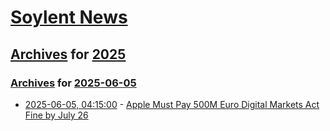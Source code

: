 # [Soylent News](../../../README.md)

## [Archives](../../index.md) for [2025](../index.md)

### [Archives](../../index.md) for [2025-06-05](index.md)

* [2025-06-05, 04:15:00](https://soylentnews.org/article.pl?sid=25/06/04/0117248&from=rss) - [Apple Must Pay 500M Euro Digital Markets Act Fine by July 26](https://soylentnews.org/article.pl?sid=25/06/04/0117248&from=rss)
